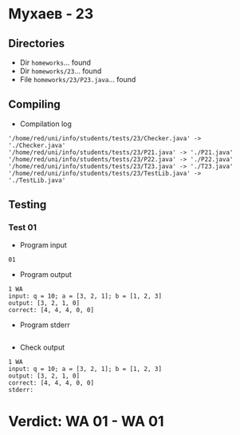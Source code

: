 # Мухаев - 23
## Directories
- Dir `homeworks`... found
- Dir `homeworks/23`... found
- File `homeworks/23/P23.java`... found
## Compiling
- Compilation log
```
'/home/red/uni/info/students/tests/23/Checker.java' -> './Checker.java'
'/home/red/uni/info/students/tests/23/P21.java' -> './P21.java'
'/home/red/uni/info/students/tests/23/P22.java' -> './P22.java'
'/home/red/uni/info/students/tests/23/T23.java' -> './T23.java'
'/home/red/uni/info/students/tests/23/TestLib.java' -> './TestLib.java'

```
## Testing
### Test 01
- Program input
```
01

```
- Program output
```
1 WA
input: q = 10; a = [3, 2, 1]; b = [1, 2, 3]
output: [3, 2, 1, 0]
correct: [4, 4, 4, 0, 0]

```
- Program stderr
```

```
- Check output
```
1 WA
input: q = 10; a = [3, 2, 1]; b = [1, 2, 3]
output: [3, 2, 1, 0]
correct: [4, 4, 4, 0, 0]
stderr:

```
# Verdict: **WA 01** - WA 01
